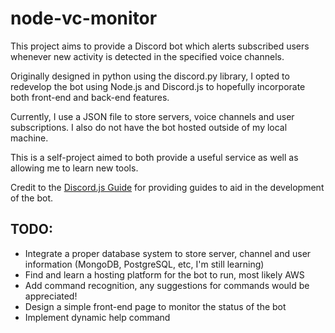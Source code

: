 # node-vc-monitor

This project aims to provide a Discord bot which alerts subscribed users whenever new activity is detected in the specified voice channels.

Originally designed in python using the discord.py library, I opted to redevelop the bot using Node.js and Discord.js to hopefully incorporate both front-end and back-end features.

Currently, I use a JSON file to store servers, voice channels and user
subscriptions. I also do not have the bot hosted outside of my local machine.

This is a self-project aimed to both provide a useful service as well as
allowing me to learn new tools.

Credit to the [Discord.js Guide](https://discordjs.guide/ "Discord.js Guide
Homepage") for providing guides to aid in the development of the bot.

## TODO:
- Integrate a proper database system to store server, channel and user information (MongoDB, PostgreSQL, etc, I'm still learning)
- Find and learn a hosting platform for the bot to run, most likely AWS
- Add command recognition, any suggestions for commands would be appreciated!
- Design a simple front-end page to monitor the status of the bot
- Implement dynamic help command
